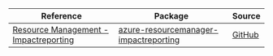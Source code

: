 | Reference | Package | Source |
|---|---|---|
|[Resource Management - Impactreporting](resourcemanager-impactreporting-readme.md)|[azure-resourcemanager-impactreporting](https://repo1.maven.org/maven2/com/azure/resourcemanager/azure-resourcemanager-impactreporting)|[GitHub](https://github.com/Azure/azure-sdk-for-java/blob/main/sdk/impactreporting/azure-resourcemanager-impactreporting)|
